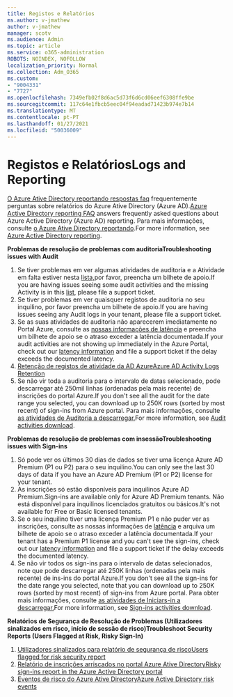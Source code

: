 ```yaml
---
title: Registos e Relatórios
ms.author: v-jmathew
author: v-jmathew
manager: scotv
ms.audience: Admin
ms.topic: article
ms.service: o365-administration
ROBOTS: NOINDEX, NOFOLLOW
localization_priority: Normal
ms.collection: Adm_O365
ms.custom:
- "9004331"
- "7727"
ms.openlocfilehash: 7349efb02f8d6ac5d73f6d6cd06eef6308ffe9be
ms.sourcegitcommit: 117c64e1fbcb5eec04f94eadad71423b974e7b14
ms.translationtype: MT
ms.contentlocale: pt-PT
ms.lasthandoff: 01/27/2021
ms.locfileid: "50036009"
---
```

# <a name="logs-and-reporting"></a><span data-ttu-id="7a9ce-102">Registos e Relatórios</span><span class="sxs-lookup"><span data-stu-id="7a9ce-102">Logs and Reporting</span></span>

<span data-ttu-id="7a9ce-103">[O Azure Ative Directory reportando respostas faq](https://docs.microsoft.com/azure/active-directory/active-directory-reporting-faq) frequentemente perguntas sobre relatórios do Azure Ative Directory (Azure AD).</span><span class="sxs-lookup"><span data-stu-id="7a9ce-103">[Azure Active Directory reporting FAQ](https://docs.microsoft.com/azure/active-directory/active-directory-reporting-faq) answers frequently asked questions about Azure Active Directory (Azure AD) reporting.</span></span> <span data-ttu-id="7a9ce-104">Para mais informações, consulte [o Azure Ative Directory reportando](https://docs.microsoft.com/azure/active-directory/reports-monitoring/overview-reports).</span><span class="sxs-lookup"><span data-stu-id="7a9ce-104">For more information, see [Azure Active Directory reporting](https://docs.microsoft.com/azure/active-directory/reports-monitoring/overview-reports).</span></span>

<span data-ttu-id="7a9ce-105">**Problemas de resolução de problemas com auditoria**</span><span class="sxs-lookup"><span data-stu-id="7a9ce-105">**Troubleshooting issues with Audit**</span></span>

1. <span data-ttu-id="7a9ce-106">Se tiver problemas em ver algumas atividades de auditoria e a Atividade em falta estiver nesta [lista,](https://docs.microsoft.com/azure/active-directory/reports-monitoring/reference-audit-activities)por favor, preencha um bilhete de apoio.</span><span class="sxs-lookup"><span data-stu-id="7a9ce-106">If you are having issues seeing some audit activities and the missing Activity is in this [list](https://docs.microsoft.com/azure/active-directory/reports-monitoring/reference-audit-activities), please file a support ticket.</span></span>
2. <span data-ttu-id="7a9ce-107">Se tiver problemas em ver quaisquer registos de auditoria no seu inquilino, por favor preencha um bilhete de apoio.</span><span class="sxs-lookup"><span data-stu-id="7a9ce-107">If you are having issues seeing any Audit logs in your tenant, please file a support ticket.</span></span>
3. <span data-ttu-id="7a9ce-108">Se as suas atividades de auditoria não aparecerem imediatamente no Portal Azure, consulte as [nossas informações de latência](https://docs.microsoft.com/azure/active-directory/reports-monitoring/reference-reports-latencies) e preencha um bilhete de apoio se o atraso exceder a latência documentada.</span><span class="sxs-lookup"><span data-stu-id="7a9ce-108">If your audit activities are not showing up immediately in the Azure Portal, check out our [latency information](https://docs.microsoft.com/azure/active-directory/reports-monitoring/reference-reports-latencies) and file a support ticket if the delay exceeds the documented latency.</span></span>
4. [<span data-ttu-id="7a9ce-109">Retenção de registos de atividade da AD Azure</span><span class="sxs-lookup"><span data-stu-id="7a9ce-109">Azure AD Activity Logs Retention</span></span>](https://docs.microsoft.com/azure/active-directory/reports-monitoring/reference-reports-data-retention)
5. <span data-ttu-id="7a9ce-110">Se não vir toda a auditoria para o intervalo de datas selecionado, pode descarregar até 250mil linhas (ordenadas pela mais recente) de inscrições do portal Azure.</span><span class="sxs-lookup"><span data-stu-id="7a9ce-110">If you don't see all the audit for the date range you selected, you can download up to 250K rows (sorted by most recent) of sign-ins from Azure portal.</span></span> <span data-ttu-id="7a9ce-111">Para mais informações, consulte [as atividades de Auditoria a descarregar.](https://docs.microsoft.com/azure/active-directory/reports-monitoring/quickstart-download-audit-report)</span><span class="sxs-lookup"><span data-stu-id="7a9ce-111">For more information, see [Audit activities download](https://docs.microsoft.com/azure/active-directory/reports-monitoring/quickstart-download-audit-report).</span></span>

<span data-ttu-id="7a9ce-112">**Problemas de resolução de problemas com insessão**</span><span class="sxs-lookup"><span data-stu-id="7a9ce-112">**Troubleshooting issues with Sign-ins**</span></span>

1. <span data-ttu-id="7a9ce-113">Só pode ver os últimos 30 dias de dados se tiver uma licença Azure AD Premium (P1 ou P2) para o seu inquilino.</span><span class="sxs-lookup"><span data-stu-id="7a9ce-113">You can only see the last 30 days of data if you have an Azure AD Premium (P1 or P2) license for your tenant.</span></span>
2. <span data-ttu-id="7a9ce-114">As inscrições só estão disponíveis para inquilinos Azure AD Premium.</span><span class="sxs-lookup"><span data-stu-id="7a9ce-114">Sign-ins are available only for Azure AD Premium tenants.</span></span> <span data-ttu-id="7a9ce-115">Não está disponível para inquilinos licenciados gratuitos ou básicos.</span><span class="sxs-lookup"><span data-stu-id="7a9ce-115">It's not available for Free or Basic licensed tenants.</span></span>
3. <span data-ttu-id="7a9ce-116">Se o seu inquilino tiver uma licença Premium P1 e não puder ver as inscrições, consulte as nossas informações de [latência](https://docs.microsoft.com/azure/active-directory/reports-monitoring/reference-reports-latencies) e arquiva um bilhete de apoio se o atraso exceder a latência documentada.</span><span class="sxs-lookup"><span data-stu-id="7a9ce-116">If your tenant has a Premium P1 license and you can't see the sign-ins, check out our [latency information](https://docs.microsoft.com/azure/active-directory/reports-monitoring/reference-reports-latencies) and file a support ticket if the delay exceeds the documented latency.</span></span>
4. <span data-ttu-id="7a9ce-117">Se não vir todos os sign-ins para o intervalo de datas selecionados, note que pode descarregar até 250K linhas (ordenadas pela mais recente) de ins-ins do portal Azure.</span><span class="sxs-lookup"><span data-stu-id="7a9ce-117">If you don't see all the sign-ins for the date range you selected, note that you can download up to 250K rows (sorted by most recent) of sign-ins from Azure portal.</span></span> <span data-ttu-id="7a9ce-118">Para obter mais informações, consulte [as atividades de Iniciars-in a descarregar.](https://docs.microsoft.com/azure/active-directory/reports-monitoring/concept-sign-ins#download-sign-in-activities)</span><span class="sxs-lookup"><span data-stu-id="7a9ce-118">For more information, see [Sign-ins activities download](https://docs.microsoft.com/azure/active-directory/reports-monitoring/concept-sign-ins#download-sign-in-activities).</span></span>

<span data-ttu-id="7a9ce-119">**Relatórios de Segurança de Resolução de Problemas (Utilizadores sinalizados em risco, início de sessão de risco)**</span><span class="sxs-lookup"><span data-stu-id="7a9ce-119">**Troubleshoot Security Reports (Users Flagged at Risk, Risky Sign-In)**</span></span>

1. [<span data-ttu-id="7a9ce-120">Utilizadores sinalizados para relatório de segurança de risco</span><span class="sxs-lookup"><span data-stu-id="7a9ce-120">Users flagged for risk security report</span></span>](https://docs.microsoft.com/azure/active-directory/reports-monitoring/concept-user-at-risk)
2. [<span data-ttu-id="7a9ce-121">Relatório de inscrições arriscados no portal Azure Ative Directory</span><span class="sxs-lookup"><span data-stu-id="7a9ce-121">Risky sign-ins report in the Azure Active Directory portal</span></span>](https://docs.microsoft.com/azure/active-directory/reports-monitoring/concept-risky-sign-ins)
3. [<span data-ttu-id="7a9ce-122">Eventos de risco do Azure Ative Directory</span><span class="sxs-lookup"><span data-stu-id="7a9ce-122">Azure Active Directory risk events</span></span>](https://docs.microsoft.com/azure/active-directory/reports-monitoring/concept-risk-events)
